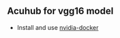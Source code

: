 ## Acuhub for vgg16 model

* Install and use [nvidia-docker](https://github.com/NVIDIA/nvidia-docker)